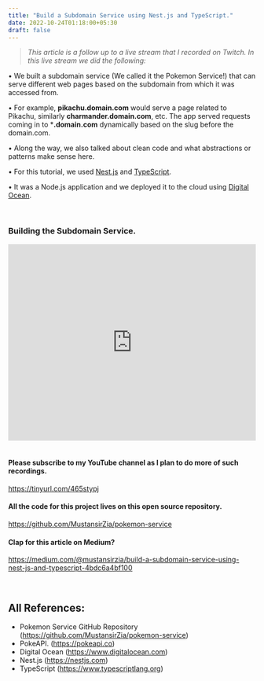 ```yaml
---
title: "Build a Subdomain Service using Nest.js and TypeScript."
date: 2022-10-24T01:18:00+05:30
draft: false
---
```


> *This article is a follow up to a live stream that I recorded on Twitch. In this live stream we did the following:*

• We built a subdomain service (We called it the Pokemon Service!) that can serve different web pages based on the subdomain from which it was accessed from. 

• For example, **pikachu.domain.com** would serve a page related to Pikachu, similarly **charmander.domain.com**, etc. The app served requests coming in to ***.domain.com** dynamically based on the slug before the domain.com.

• Along the way, we also talked about clean code and what abstractions or patterns make sense here.

• For this tutorial, we used [Nest.js](https://nestjs.com) and [TypeScript](https://www.typescriptlang.org).

• It was a Node.js application and we deployed it to the cloud using [Digital Ocean](https://digitalocean.com).

<br />

### Building the Subdomain Service.
<iframe width="100%" height="400" src="https://www.youtube.com/embed/GtZmgr9ihR8" title="Part 1" frameborder="0" allow="accelerometer; autoplay; clipboard-write; encrypted-media; gyrgposcope; picture-in-picture" allowfullscreen></iframe>

<br />
<br />

#### Please subscribe to my YouTube channel as I plan to do more of such recordings.

https://tinyurl.com/465stypj

#### All the code for this project lives on this open source repository.
https://github.com/MustansirZia/pokemon-service

#### Clap for this article on Medium?
https://medium.com/@mustansirzia/build-a-subdomain-service-using-nest-js-and-typescript-4bdc6a4bf100

<br />

## All References:
* Pokemon Service GitHub Repository (https://github.com/MustansirZia/pokemon-service)
* PokeAPI. (https://pokeapi.co)
* Digital Ocean (https://www.digitalocean.com)
* Nest.js (https://nestjs.com)
* TypeScript (https://www.typescriptlang.org)